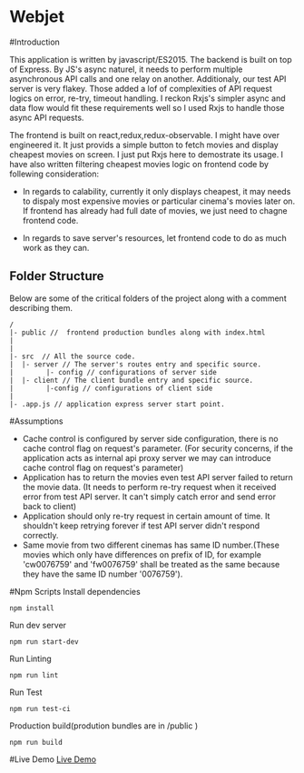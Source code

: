 # Webjet

#Introduction

This application is written by javascript/ES2015.
The backend is built on top of Express. By JS's async naturel, it needs to perform multiple asynchronous API calls and one relay on another. Additionaly, our test API server is very flakey. Those added a lof of complexities of API request logics on error, re-try, timeout handling. I reckon Rxjs's simpler async and data flow would fit these requirements well so I used Rxjs to handle those async API requests.

The frontend is built on react,redux,redux-observable. I might have over engineered it. It just provids a simple button to fetch movies and display cheapest movies on screen. I just put Rxjs here to demostrate its usage. I have also written filtering cheapest movies logic on frontend code by follewing consideration:
- In regards to calability, currently it only displays cheapest, it may needs to dispaly most expensive movies or particular cinema's movies later on. If frontend has already had full date of movies, we just need to chagne frontend code.

- In regards to save server's resources, let frontend code to do as much work as they can. 

## Folder Structure

Below are some of the critical folders of the project along with a comment describing them.

```
/
|- public //  frontend production bundles along with index.html
|
|
|- src  // All the source code.
|  |- server // The server's routes entry and specific source.
|        |- config // configurations of server side 
|  |- client // The client bundle entry and specific source.
|        |-config // configurations of client side         
|
|- .app.js // application express server start point.
```

#Assumptions
- Cache control is configured by server side configuration, there is no cache control flag on request's parameter. (For security concerns, if the application acts as internal api proxy server we may can introduce cache control flag on request's parameter)
- Application has to return the movies even test API server failed to return the movie data. (It needs to perform re-try request when it received error from test API server. It can't simply catch error and send error back to client)
- Application should only re-try request in certain amount of time. It shouldn't keep retrying forever if test API server didn't respond correctly.
- Same movie from two different cinemas has same ID number.(These movies which only have differences on prefix of ID, for example 'cw0076759' and 'fw0076759' shall be treated as the same because they have the same ID number '0076759').

#Npm Scripts
Install dependencies
```
npm install
```
Run dev server
```
npm run start-dev
```
Run Linting
```
npm run lint
```
Run Test
```
npm run test-ci
```
Production build(prodution bundles are in /public )
```
npm run build
```

#Live Demo
[Live Demo](https://showcode.herokuapp.com/)
